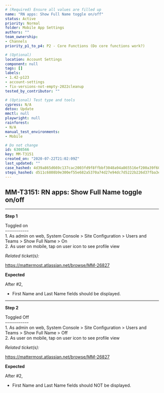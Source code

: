 ```yaml
---
# (Required) Ensure all values are filled up
name: "RN apps: Show Full Name toggle on/off"
status: Active
priority: Normal
folder: Mobile App Settings
authors: ""
team_ownership: 
- Channels
priority_p1_to_p4: P2 - Core Functions (Do core functions work?)

# (Optional)
location: Account Settings
component: null
tags: []
labels: 
- 1.42-p123
- account-settings
- fix-versions-not-empty-2022cleanup
tested_by_contributor: ""

# (Optional) Test type and tools
cypress: N/A
detox: Update
mmctl: null
playwright: null
rainforest: 
- N/A
manual_test_environments: 
- Mobile

# Do not change
id: 6308566
key: MM-T3151
created_on: "2020-07-22T21:02:09Z"
last_updated: ""
case_hashed: 4d39a865d669c137cac2003fd9f8ffbbf3048a94a865516ef200a39f6014768f8f116695039f95f9b951b3978284849a
steps_hashed: d511c6808b9e300ef55e682a5370a74d27e94dc7d5222b226d37fba3ec390a6bb3091311ae26d8b419eaef1c43d0aaa0
---
```


<!-- (Auto-generated) Based on frontmatter's "key" and "name" -->

## MM-T3151: RN apps: Show Full Name toggle on/off

---

**Step 1**

Toggled on\
\------------\
1\. As admin on web, System Console > Site Configuration > Users and Teams > Show Full Name > On\
2\. As user on mobile, tap on user icon to see profile view

_Related ticket(s):_

<https://mattermost.atlassian.net/browse/MM-26827>

**Expected**

After #2,

- First Name and Last Name fields should be displayed.

---

**Step 2**

Toggled Off\
\------------\
1\. As admin on web, System Console > Site Configuration > Users and Teams > Show Full Name > Off\
2\. As user on mobile, tap on user icon to see profile view

_Related ticket(s):_

<https://mattermost.atlassian.net/browse/MM-26827>

**Expected**

After #2,

- First Name and Last Name fields should NOT be displayed.
